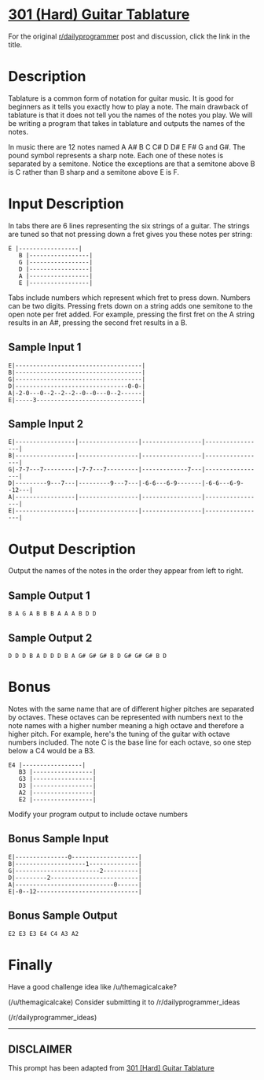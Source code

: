 # [301 (Hard) Guitar Tablature](https://www.reddit.com/r/dailyprogrammer/comments/5rt1cj/20170203_challenge_301_hard_guitar_tablature/)

For the original [r/dailyprogrammer](https://www.reddit.com/r/dailyprogrammer/) post and discussion, click the link in the title.

# Description
Tablature is a common form of notation for guitar music. It is good for beginners as it tells you exactly how to play a note. The main drawback of tablature is that it does not tell you the names of the notes you play. We will be writing a program that takes in tablature and outputs the names of the notes.

In music there are 12  notes named A A# B C C# D D# E F# G and G#. The pound symbol represents a sharp note. Each one of these notes is separated by a semitone. Notice the exceptions are that a semitone above B is C rather than B sharp and a semitone above E is F.

# Input Description
In tabs there are 6 lines representing the six strings of a guitar. The strings are tuned so that not pressing down a fret gives you these notes per string:


```
E |-----------------|
   B |-----------------|
   G |-----------------|
   D |-----------------|
   A |-----------------|
   E |-----------------|
```
Tabs include numbers which represent which fret to press down. Numbers can be two digits. Pressing frets down on a string adds one semitone to the open note per fret added. For example, pressing the first fret on the A string results in an A#, pressing the second fret results in a B.

## Sample Input 1

```
E|------------------------------------|
B|------------------------------------|
G|------------------------------------|
D|--------------------------------0-0-|
A|-2-0---0--2--2--2--0--0---0--2------|
E|-----3------------------------------|
```
## Sample Input 2

```
E|-----------------|-----------------|-----------------|-----------------|
B|-----------------|-----------------|-----------------|-----------------|
G|-7-7---7---------|-7-7---7---------|-------------7---|-----------------|
D|---------9---7---|---------9---7---|-6-6---6-9-------|-6-6---6-9--12---|
A|-----------------|-----------------|-----------------|-----------------|
E|-----------------|-----------------|-----------------|-----------------|
```
# Output Description
Output the names of the notes in the order they appear from left to right.

## Sample Output 1

```
B A G A B B B A A A B D D
```
## Sample Output 2

```
D D D B A D D D B A G# G# G# B D G# G# G# B D
```
# Bonus
Notes with the same name that are of different higher pitches are separated by octaves. These octaves can be represented with numbers next to the note names with a higher number meaning a high octave and therefore a higher pitch. For example, here's the tuning of the guitar with octave numbers included. The note C is the base line for each octave, so one step below a C4 would be a B3.


```
E4 |-----------------|
   B3 |-----------------|
   G3 |-----------------|
   D3 |-----------------|
   A2 |-----------------|
   E2 |-----------------|
```
Modify your program output to include octave numbers

## Bonus Sample Input

```
E|---------------0-------------------|
B|--------------------1--------------|
G|------------------------2----------|
D|---------2-------------------------|
A|----------------------------0------|
E|-0--12-----------------------------|
```
## Bonus Sample Output

```
E2 E3 E3 E4 C4 A3 A2
```
# Finally
Have a good challenge idea like /u/themagicalcake?

(/u/themagicalcake)
Consider submitting it to /r/dailyprogrammer_ideas

(/r/dailyprogrammer_ideas)

----
## **DISCLAIMER**
This prompt has been adapted from [301 [Hard] Guitar Tablature](https://www.reddit.com/r/dailyprogrammer/comments/5rt1cj/20170203_challenge_301_hard_guitar_tablature/
)

